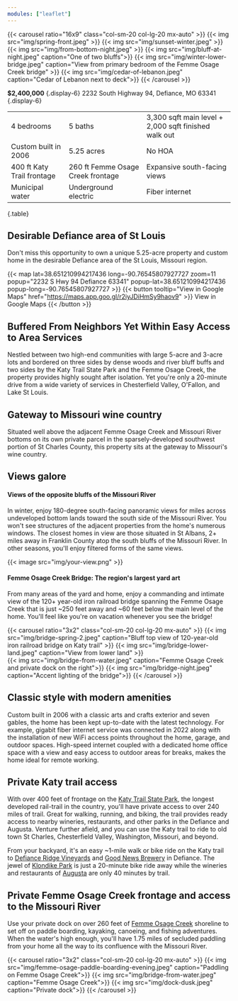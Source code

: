 ```yaml
---
modules: ["leaflet"]
---
```


{{< carousel ratio="16x9" class="col-sm-20 col-lg-20 mx-auto" >}}
  {{< img src="img/spring-front.jpeg" >}}
  {{< img src="img/sunset-winter.jpeg" >}}
  {{< img src="img/from-bottom-night.jpeg" >}}
  {{< img src="img/bluff-at-night.jpeg" caption="One of two bluffs">}}
  {{< img src="img/winter-lower-bridge.jpeg" caption="View from primary bedroom of the Femme Osage Creek bridge" >}}
  {{< img src="img/cedar-of-lebanon.jpeg" caption="Cedar of Lebanon next to deck">}}
{{< /carousel >}}

**$2,400,000**
{.display-6}
2232 South Highway 94, Defiance, MO 63341
{.display-6}

|     |       |     |
| --------- | -------- | ------ |
| 4 bedrooms  | 5 baths | 3,300 sqft main level + 2,000 sqft finished walk out |
| Custom built in 2006  | 5.25 acres | No HOA |
| 400 ft Katy Trail frontage | 260 ft Femme Osage Creek frontage | Expansive south-facing views |
| Municipal water | Underground electric | Fiber internet |
{.table}

## Desirable Defiance area of St Louis

Don't miss this opportunity to own a unique 5.25-acre property and custom home in the desirable Defiance area of the St Louis, Missouri region. 

{{< map lat=38.651210994217436 long=-90.76545807927727 zoom=11 popup="2232 S Hwy 94 Defiance 63341" popup-lat=38.651210994217436 popup-long=-90.76545807927727 >}}
{{< button tooltip="View in Google Maps" href="https://maps.app.goo.gl/r2iyJDiHmSy9haov9" >}}
    View in Google Maps
{{< /button >}}

## Buffered From Neighbors Yet Within Easy Access to Area Services

Nestled between two high-end communities with large 5-acre and 3-acre lots and bordered on three sides by dense woods and river bluff buffs and two sides by the Katy Trail State Park and the Femme Osage Creek, the property provides highly sought after isolation. Yet you're only a 20-minute drive from a wide variety of services in Chesterfield Valley, O'Fallon, and Lake St Louis.

## Gateway to Missouri wine country

Situated well above the adjacent Femme Osage Creek and Missouri River bottoms on its own private parcel in the sparsely-developed southwest portion of St Charles County, this property sits at the gateway to Missouri's wine country.

## Views galore

#### Views of the opposite bluffs of the Missouri River

In winter, enjoy 180-degree south-facing panoramic views for miles across undeveloped bottom lands toward the south side of the Missouri River. You won't see structures of the adjacent properties from the home's numerous windows. The closest homes in view are those situated in St Albans, 2+ miles away in Franklin County atop the south bluffs of the Missouri River. In other seasons, you'll enjoy filtered forms of the same views.

{{< image src="img/your-view.png" >}}

#### Femme Osage Creek Bridge: The region's largest yard art

From many areas of the yard and home, enjoy a commanding and intimate view of the 120+ year-old iron railroad bridge spanning the Femme Osage Creek that is just ~250 feet away and ~60 feet below the main level of the home. You'll feel like you're on vacation whenever you see the bridge!

{{< carousel ratio="3x2" class="col-sm-20 col-lg-20 mx-auto" >}}
  {{< img src="img/bridge-spring-2.jpeg" caption="Bluff top view of 120-year-old iron railroad bridge on Katy trail" >}}
  {{< img src="img/bridge-lower-land.jpeg" caption="View from lower land" >}}  
  {{< img src="img/bridge-from-water.jpeg" caption="Femme Osage Creek and private dock on the right">}}
  {{< img src="img/bridge-night.jpeg" caption="Accent lighting of the bridge">}}
{{< /carousel >}}

## Classic style with modern amenities

Custom built in 2006 with a classic arts and crafts exterior and seven gables, the home has been kept up-to-date with the latest technology. For example, gigabit fiber internet service was connected in 2022 along with the installation of new WiFi access points throughout the home, garage, and outdoor spaces. High-speed internet coupled with a dedicated home office space with a view and easy access to outdoor areas for breaks, makes the home ideal for remote working.

## Private Katy trail access

With over 400 feet of frontage on the [Katy Trail State Park](https://mostateparks.com/park/katy-trail-state-park), the longest developed rail-trail in the country, you'll have private access to over 240 miles of trail. Great for walking, running, and biking, the trail provides ready access to nearby wineries, restaurants, and other parks in the Defiance and Augusta. Venture further afield, and you can use the Katy trail to ride to old town St Charles, Chesterfield Valley, Washington, Missouri, and beyond.

From your backyard, it's an easy ~1-mile walk or bike ride on the Katy trail to [Defiance Ridge Vineyards](https://www.defianceridgevineyards.com/) and [Good News Brewery](https://www.goodnewsbrewing.com/) in Defiance. The jewel of [Klondike Park](https://www.sccmo.org/690/Klondike-Park) is just a 20-minute bike ride away while the wineries and restaurants of [Augusta](https://www.townofaugustamo.org/) are only 40 minutes by trail. 

## Private Femme Osage Creek frontage and access to the Missouri River

Use your private dock on over 260 feet of [Femme Osage Creek](https://www.anyplaceamerica.com/directory/mo/st-charles-county-29183/streams/femme-osage-creek-756042/) shoreline to set off on paddle boarding, kayaking, canoeing, and fishing adventures. When the water's high enough, you'll have 1.75 miles of secluded paddling from your home all the way to its confluence with the Missouri River.

{{< carousel ratio="3x2" class="col-sm-20 col-lg-20 mx-auto" >}}
  {{< img src="img/femme-osage-paddle-boarding-evening.jpeg" caption="Paddling on Femme Osage Creek">}}
  {{< img src="img/bridge-from-water.jpeg" caption="Femme Osage Creek">}}
  {{< img src="img/dock-dusk.jpeg" caption="Private dock">}}
{{< /carousel >}}
